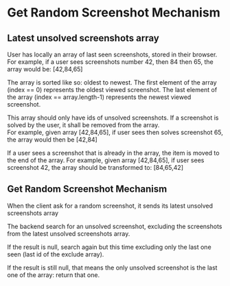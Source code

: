 # Get Random Screenshot Mechanism

## Latest unsolved screenshots array

User has locally an array of last seen screenshots, stored in their browser.  
For example, if a user sees screenshots number 42, then 84 then 65, the array would be: [42,84,65]

The array is sorted like so: oldest to newest.
The first element of the array (index == 0) represents the oldest viewed screenshot.
The last element of the array (index == array.length-1) represents the newest viewed screenshot.

This array should only have ids of unsolved screenshots. If a screenshot is solved by the user, it shall be removed from the array.  
For example, given array [42,84,65], if user sees then solves screenshot 65, the array would then be [42,84]

If a user sees a screenshot that is already in the array, the item is moved to the end of the array.
For example, given array [42,84,65], if user sees screenshot 42, the array should be transformed to: [84,65,42]

## Get Random Screenshot Mechanism

When the client ask for a random screenshot, it sends its latest unsolved screenshots array

The backend search for an unsolved screenshot, excluding the screenshots from the latest unsolved screenshots array.

If the result is null, search again but this time excluding only the last one seen (last id of the exclude array).

If the result is still null, that means the only unsolved screenshot is the last one of the array: return that one.
